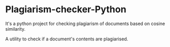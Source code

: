 # Plagiarism-checker-Python
It's a python project for checking plagiarism of documents based on cosine similarity.

A utility to check if a document's contents are plagiarised.
